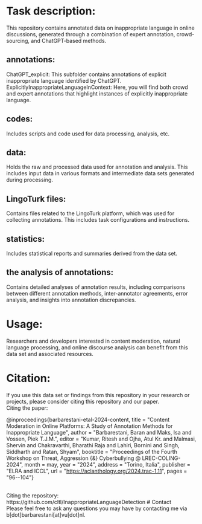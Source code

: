 # Task description:<br>
This repository contains annotated data on inappropriate language in online discussions, generated through a combination of expert annotation, crowd-sourcing, and ChatGPT-based methods. <br>
## annotations: <br>
ChatGPT_explicit: This subfolder contains annotations of explicit inappropriate language identified by ChatGPT.<br>
ExplicitlyInappropriateLanguageInContext:  Here, you will find both crowd and expert annotations that highlight instances of explicitly inappropriate language. <br>
## codes: <br>
Includes scripts and code used for data processing, analysis, etc.<br>
## data: <br>
Holds the raw and processed data used for annotation and analysis. This includes input data in various formats and intermediate data sets generated during processing.<br>
## LingoTurk files: <br>
Contains files related to the LingoTurk platform, which was used for collecting annotations. This includes task configurations and instructions. <br>
## statistics: <br>
Includes statistical reports and summaries derived from the data set. <br>
## the analysis of annotations: <br>
Contains detailed analyses of annotation results, including comparisons between different annotation methods, inter-annotator agreements, error analysis, and insights into annotation discrepancies. <br>
# Usage:<br>
Researchers and developers interested in content moderation, natural language processing, and online discourse analysis can benefit from this data set and associated resources. <br>
# Citation: <br>
If you use this data set or findings from this repository in your research or projects, please consider citing this repository and our paper. <br>
Citing the paper:

@inproceedings{barbarestani-etal-2024-content,
    title = "Content Moderation in Online Platforms: A Study of Annotation Methods for Inappropriate Language",
    author = "Barbarestani, Baran  and
      Maks, Isa  and
      Vossen, Piek T.J.M.",
    editor = "Kumar, Ritesh  and
      Ojha, Atul Kr.  and
      Malmasi, Shervin  and
      Chakravarthi, Bharathi Raja  and
      Lahiri, Bornini  and
      Singh, Siddharth  and
      Ratan, Shyam",
    booktitle = "Proceedings of the Fourth Workshop on Threat, Aggression {\&} Cyberbullying @ LREC-COLING-2024",
    month = may,
    year = "2024",
    address = "Torino, Italia",
    publisher = "ELRA and ICCL",
    url = "https://aclanthology.org/2024.trac-1.11",
    pages = "96--104"}
    
<br>
Citing the repository: https://github.com/cltl/InappropriateLanguageDetection
# Contact<br>
Please feel free to ask any questions you may have by contacting me via b[dot]barbarestani[at]vu[dot]nl.
